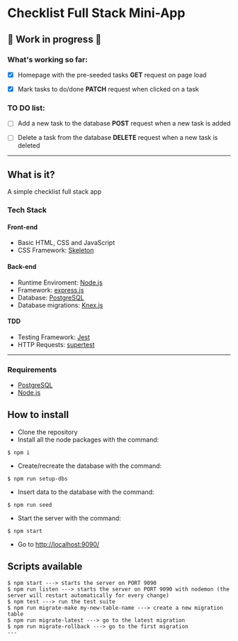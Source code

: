 # Checklist Full Stack Mini-App
## 🚧 Work in progress 🚧

### What's working so far:
- [x] Homepage with the pre-seeded tasks 
**GET** request on page load


- [x] Mark tasks to do/done 
**PATCH** request when clicked on a task

### TO DO list:

- [ ] Add a new task to the database **POST** request when a new task is added

- [ ] Delete a task from the database **DELETE** request when a new task is deleted

---

## What is it?

A simple checklist full stack app 

### Tech Stack

#### Front-end

* Basic HTML, CSS and JavaScript
* CSS Framework: [Skeleton](http://getskeleton.com/)


#### Back-end
* Runtime Enviroment: [Node.js](https://nodejs.org/)
* Framework: [express.js](https://expressjs.com/)
* Database: [PostgreSQL](https://www.postgresql.org/) 
* Database migrations: [Knex.js](http://knexjs.org/)

#### TDD 
* Testing Framework: [Jest](https://jestjs.io/)
* HTTP Requests: [supertest](https://www.npmjs.com/package/supertest)
---
### Requirements

* [PostgreSQL](https://www.postgresql.org/) 
* [Node.js](https://nodejs.org/)

## How to install

* Clone the repository
* Install all the node packages with the command:
```
$ npm i
```

* Create/recreate the database with the command:
```
$ npm run setup-dbs
```

* Insert data to the database with the command:
```
$ npm run seed
```

* Start the server with the command:
```
$ npm start
```
* Go to [http://localhost:9090/](http://localhost:9090/index.html)


## Scripts available

```
$ npm start ---> starts the server on PORT 9090
$ npm run listen ---> starts the server on PORT 9090 with nodemon (the server will restart automatically for every change)
$ npm test ---> run the test suite
$ npm run migrate-make my-new-table-name ---> create a new migration table
$ npm run migrate-latest ---> go to the latest migration
$ npm run migrate-rollback ---> go to the first migration
---
